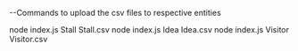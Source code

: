 --Commands to upload the csv files to respective entities

node index.js Stall Stall.csv
node index.js Idea Idea.csv
node index.js Visitor Visitor.csv
